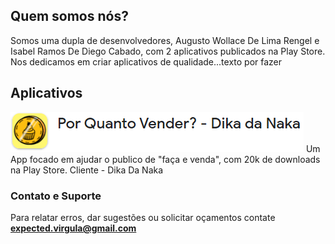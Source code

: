 ## Quem somos nós?

Somos uma dupla de desenvolvedores, Augusto Wollace De Lima Rengel e Isabel Ramos De Diego Cabado, com 2 aplicativos publicados na Play Store. 
Nos dedicamos em criar aplicativos de qualidade...texto por fazer 

## Aplicativos

![Image](icone_por_quanto_vender.png)
Um App focado em ajudar o publico de "faça e venda", com 20k de downloads na Play Store.
Cliente - Dika Da Naka

### Contato e Suporte

Para relatar erros, dar sugestões ou solicitar oçamentos contate **expected.virgula@gmail.com**
